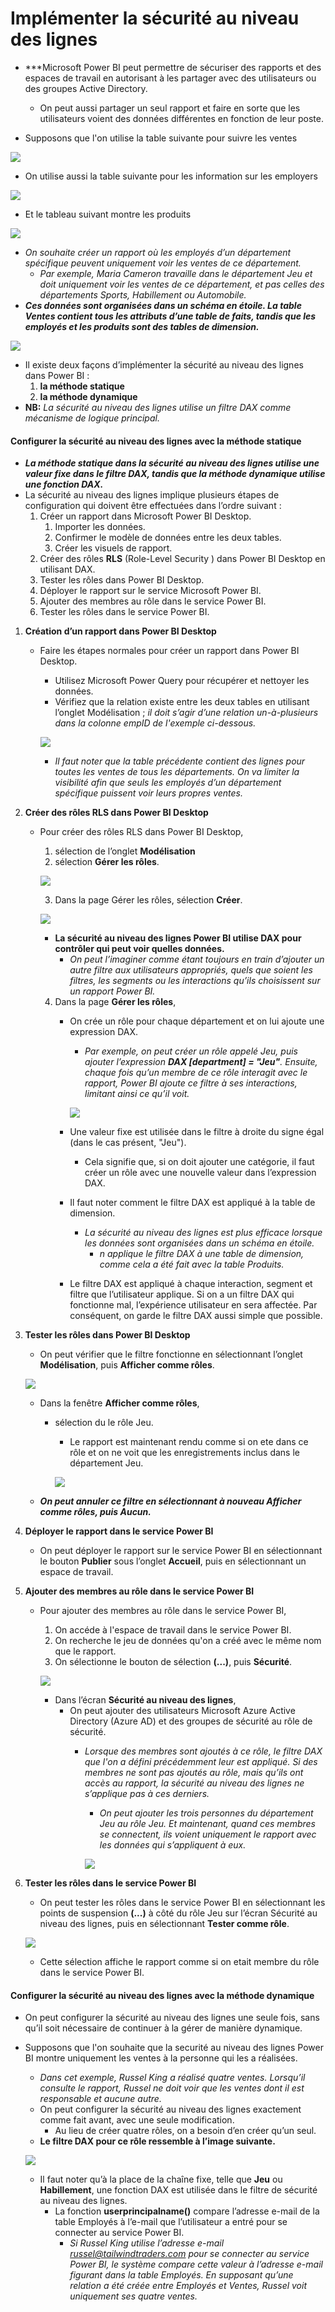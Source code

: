 # Implémenter la sécurité au niveau des lignes
- ***Microsoft Power BI peut permettre de sécuriser des rapports et des espaces de travail en autorisant à les partager avec des utilisateurs ou des groupes Active Directory.
    - On peut aussi partager un seul rapport et faire en sorte que les utilisateurs voient des données différentes en fonction de leur poste.

- Supposons que l'on utilise la table suivante pour suivre les ventes

![](https://learn.microsoft.com/fr-fr/training/modules/row-level-security-power-bi/media/01-sales-table-ss.png)

- On utilise aussi la table suivante pour les information sur les employers 

![](https://learn.microsoft.com/fr-fr/training/modules/row-level-security-power-bi/media/01-employees-table-ss.png)

- Et le tableau suivant montre les produits 

![](https://learn.microsoft.com/fr-fr/training/modules/row-level-security-power-bi/media/01-products-table-ss.png)

- *On souhaite créer un rapport où les employés d’un département spécifique peuvent uniquement voir les ventes de ce département.* 
    - *Par exemple, Maria Cameron travaille dans le département Jeu et doit uniquement voir les ventes de ce département, et pas celles des départements Sports, Habillement ou Automobile.*
- ***Ces données sont organisées dans un schéma en étoile. La table Ventes contient tous les attributs d’une table de faits, tandis que les employés et les produits sont des tables de dimension.*** 

![](https://learn.microsoft.com/fr-fr/training/modules/row-level-security-power-bi/media/01-data-model-ss.png)

- Il existe deux façons d’implémenter la sécurité au niveau des lignes dans Power BI : 
    1. **la méthode statique** 
    2. **la méthode dynamique**
- **NB:** *La sécurité au niveau des lignes utilise un filtre DAX comme mécanisme de logique principal.* 

#### Configurer la sécurité au niveau des lignes avec la méthode statique
- ***La méthode statique dans la sécurité au niveau des lignes utilise une **valeur fixe dans le filtre DAX**, tandis que la méthode dynamique **utilise une fonction DAX**.***
- La sécurité au niveau des lignes implique plusieurs étapes de configuration qui doivent être effectuées dans l’ordre suivant :
    1. Créer un rapport dans Microsoft Power BI Desktop.
        1. Importer les données.
        2. Confirmer le modèle de données entre les deux tables.
        3. Créer les visuels de rapport.
    2. Créer des rôles **RLS** (Role-Level Security ) dans Power BI Desktop en utilisant DAX.
    3. Tester les rôles dans Power BI Desktop.
    4. Déployer le rapport sur le service Microsoft Power BI.
    5. Ajouter des membres au rôle dans le service Power BI.
    6. Tester les rôles dans le service Power BI.

1. **Création d’un rapport dans Power BI Desktop** 
    - Faire les étapes normales pour créer un rapport dans Power BI Desktop. 
        - Utilisez Microsoft Power Query pour récupérer et nettoyer les données. 
        - Vérifiez que la relation existe entre les deux tables en utilisant l’onglet Modélisation ; *il doit s’agir d’une relation un-à-plusieurs dans la colonne empID de l'exemple ci-dessous.*

        ![](https://learn.microsoft.com/fr-fr/training/modules/row-level-security-power-bi/media/02-power-bi-report-ss.png)

        - *Il faut noter que la table précédente contient des lignes pour toutes les ventes de tous les départements. On va limiter la visibilité afin que seuls les employés d’un département spécifique puissent voir leurs propres ventes.*
2. **Créer des rôles RLS dans Power BI Desktop** 
    - Pour créer des rôles RLS dans Power BI Desktop, 
        1. sélection de l’onglet **Modélisation**
        2. sélection **Gérer les rôles**.

        ![](https://learn.microsoft.com/fr-fr/training/modules/row-level-security-power-bi/media/02-manage-roles-ss.png)

        3. Dans la page Gérer les rôles, sélection **Créer**.

        ![](https://learn.microsoft.com/fr-fr/training/modules/row-level-security-power-bi/media/02-create-button-ss.png)

        - **La sécurité au niveau des lignes Power BI utilise DAX pour contrôler qui peut voir quelles données.**
            - *On peut l’imaginer comme étant toujours en train d’ajouter un autre filtre aux utilisateurs appropriés, quels que soient les filtres, les segments ou les interactions qu’ils choisissent sur un rapport Power BI.*

        4. Dans la page **Gérer les rôles**, 
            - On crée un rôle pour chaque département et on lui ajoute une expression DAX. 
                - *Par exemple, on peut créer un rôle appelé Jeu, puis ajouter l’expression **DAX [department] = "Jeu"**. Ensuite, chaque fois qu’un membre de ce rôle interagit avec le rapport, Power BI ajoute ce filtre à ses interactions, limitant ainsi ce qu’il voit.*

                ![](https://learn.microsoft.com/fr-fr/training/modules/row-level-security-power-bi/media/02-manage-roles-dax-ss.png)

            - Une valeur fixe est utilisée dans le filtre à droite du signe égal (dans le cas présent, "Jeu"). 
                - Cela signifie que, si on doit ajouter une catégorie, il faut créer un rôle avec une nouvelle valeur dans l’expression DAX.
            - Il faut noter comment le filtre DAX est appliqué à la table de dimension. 
                - *La sécurité au niveau des lignes est plus efficace lorsque les données sont organisées dans un schéma en étoile.* 
                    - *n applique le filtre DAX à une table de dimension, comme cela a été fait avec la table Produits.*
            - Le filtre DAX est appliqué à chaque interaction, segment et filtre que l’utilisateur applique. Si on a un filtre DAX qui fonctionne mal, l’expérience utilisateur en sera affectée. Par conséquent, on garde le filtre DAX aussi simple que possible.
3. **Tester les rôles dans Power BI Desktop** 
    - On peut vérifier que le filtre fonctionne en sélectionnant l’onglet **Modélisation**, puis **Afficher comme rôles**.

    ![](https://learn.microsoft.com/fr-fr/training/modules/row-level-security-power-bi/media/02-view-role-ssm.png)

    - Dans la fenêtre **Afficher comme rôles**, 
        - sélection du le rôle Jeu. 
            - Le rapport est maintenant rendu comme si on ete dans ce rôle et on ne voit que les enregistrements inclus dans le département Jeu.

            ![](https://learn.microsoft.com/fr-fr/training/modules/row-level-security-power-bi/media/02-row-level-security-results-ss.png)
    
    - ***On peut annuler ce filtre en sélectionnant à nouveau **Afficher comme rôles**, puis **Aucun**.***
4. **Déployer le rapport dans le service Power BI**
    - On peut déployer le rapport sur le service Power BI en sélectionnant le bouton **Publier** sous l’onglet **Accueil**, puis en sélectionnant un espace de travail.

5. **Ajouter des membres au rôle dans le service Power BI** 
   - Pour ajouter des membres au rôle dans le service Power BI, 
        1. On accéde à l'espace de travail dans le service Power BI. 
        2. On recherche le jeu de données qu'on a créé avec le même nom que le rapport. 
        3. On sélectionne le bouton de sélection **(...)**, puis **Sécurité**.

        ![](https://learn.microsoft.com/fr-fr/training/modules/row-level-security-power-bi/media/02-dataset-secuirty-ssm.png) 

        - Dans l’écran **Sécurité au niveau des lignes**, 
            - On peut ajouter des utilisateurs Microsoft Azure Active Directory (Azure AD) et des groupes de sécurité au rôle de sécurité. 
                - *Lorsque des membres sont ajoutés à ce rôle, le filtre DAX que l'on a défini précédemment leur est appliqué. Si des membres ne sont pas ajoutés au rôle, mais qu’ils ont accès au rapport, la sécurité au niveau des lignes ne s’applique pas à ces derniers.*
                    -  *On peut ajouter les trois personnes du département Jeu au rôle Jeu. Et maintenant, quand ces membres se connectent, ils voient uniquement le rapport avec les données qui s’appliquent à eux.*

                    ![](https://learn.microsoft.com/fr-fr/training/modules/row-level-security-power-bi/media/02-row-level-security-ss.png)

6. **Tester les rôles dans le service Power BI**
    - On peut tester les rôles dans le service Power BI en sélectionnant les points de suspension **(...)** à côté du rôle Jeu sur l’écran Sécurité au niveau des lignes, puis en sélectionnant **Tester comme rôle**.

    ![](https://learn.microsoft.com/fr-fr/training/modules/row-level-security-power-bi/media/02-test-as-role-ss.png)

    - Cette sélection affiche le rapport comme si on etait membre du rôle dans le service Power BI.

#### Configurer la sécurité au niveau des lignes avec la méthode dynamique
- On peut configurer la sécurité au niveau des lignes une seule fois, sans qu’il soit nécessaire de continuer à la gérer de manière dynamique.

- Supposons que l'on souhaite que la securité au niveau des lignes Power BI montre uniquement les ventes à la personne qui les a réalisées.
    - *Dans cet exemple, Russel King a réalisé quatre ventes. Lorsqu’il consulte le rapport, Russel ne doit voir que les ventes dont il est responsable et aucune autre.* 
    - On peut configurer la sécurité au niveau des lignes exactement comme fait avant, avec une seule modification. 
        - Au lieu de créer quatre rôles, on a besoin d’en créer qu’un seul.    
    - **Le filtre DAX pour ce rôle ressemble à l’image suivante.**

    ![](https://learn.microsoft.com/fr-fr/training/modules/row-level-security-power-bi/media/03-dynamic-ss.png)

    - Il faut noter qu’à la place de la chaîne fixe, telle que **Jeu** ou **Habillement**, une fonction DAX est utilisée dans le filtre de sécurité au niveau des lignes. 
        - La fonction **userprincipalname()** compare l’adresse e-mail de la table Employés à l’e-mail que l’utilisateur a entré pour se connecter au service Power BI. 
            - *Si Russel King utilise l’adresse e-mail russel@tailwindtraders.com pour se connecter au service Power BI, le système compare cette valeur à l’adresse e-mail figurant dans la table Employés. En supposant qu’une relation a été créée entre Employés et Ventes, Russel voit uniquement ses quatre ventes.*
